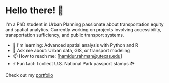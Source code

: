 # Hello there! 👋

I'm a PhD student in Urban Planning passionate about transportation equity and spatial analytics.
Currently working on projects involving accessibility, transportation sufficiency, and public transport systems.

- 🌱 I'm learning: Advanced spatial analysis with Python and R
- 💬 Ask me about: Urban data, GIS, or transport modeling
- 📫 How to reach me: [hamidur.rahman@utexas.edu]
- ⚡ Fun fact: I collect U.S. National Park passport stamps 🏞️

Check out my [portfolio](your-link-here.com)
